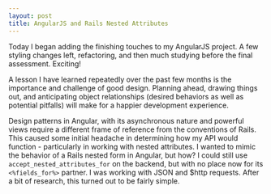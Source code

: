 ```yaml
---
layout: post
title: AngularJS and Rails Nested Attributes
---
```


Today I began adding the finishing touches to my AngularJS project.  A few styling changes left, refactoring, and then much studying before the final assessment.  Exciting!

A lesson I have learned repeatedly over the past few months is the importance and challenge of good design.  Planning ahead, drawing things out, and anticipating object relationships (desired behaviors as well as potential pitfalls) will make for a happier development experience.  

Design patterns in Angular, with its asynchronous nature and powerful views require a different frame of reference from the conventions of Rails.  This caused some initial headache in determining how my API would function - particularly in working with nested attributes.  I wanted to mimic the behavior of a Rails nested form in Angular, but how? I could still use  `accept_nested_attributes_for`  on the backend, but with no place now for its  `<%fields_for%>` partner.  I was working with JSON and $http requests.  After a bit of research, this turned out to be fairly simple.  